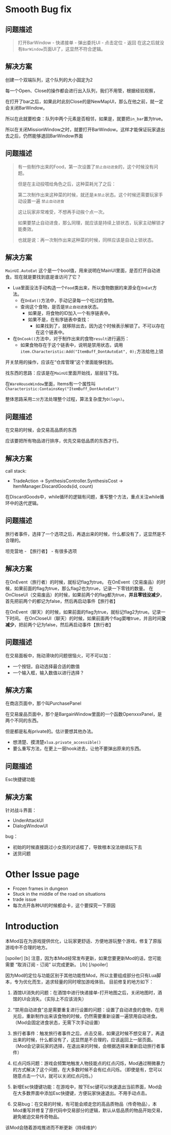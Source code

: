 # Smooth Bug fix

## 问题描述
> 打开BarWindow - 快递接单 - 弹出委托UI - 点击定位 - 返回  在这之后就没有`BarWindow`页面UI了，这显然不符合逻辑。

## 解决方案
创建一个双端队列，这个队列的大小固定为2

每一个Open、Close的操作都会进行出入队列，我们不用管，根据经验观察，

在打开了bar之后，如果此时此刻Close的是NewMapUI，那么在他之前，就一定会关闭BarWindow。

所以在此就要检查：队列中两个元素是否相邻，如果是，就要把`in_bar`置为true。

所以在关闭MissionWindow之时，就要打开BarWindow。这样才能保证玩家退出去之后，仍然能够退回BarWindow界面

## 问题描述

> 有一些制作出来的Food，第一次设置了`禁止自动进食`的，这个时候没有问题。
>
> 但是在主动投喂给角色之后，这种菜耗光了之后：
>
> 第二次制作出来这种菜的时候，就还是`未禁止`状态。这个时候还需要玩家手动设置一遍 `禁止自动进食`
>
> 这让玩家非常难受，不想再手动挨个点一次。
>
> 如果要禁止自动进食，那么同理，就应该是持续上锁状态，玩家主动解锁才能奏效。
>
> 也就是说：再一次制作出来这种菜的时候，同样应该是自动上锁状态。

## 解决方案

`MainUI.AutoEat`  这个是一个bool值，用来说明在MainUI里面，是否打开自动进食。现在就是要找到底是谁访问了它？

+ Lua里面没法手动构造一个`Food`类出来，所以食物数据的来源全在`OnEat`方法。
  + 在`OnEat()`方法中，手动记录每一个吃过的食物。
  + 查询这个食物，是否是`禁止自动进食`状态。
    + 如果是，将食物的ID加入一个有序链表中。
    + 如果不是，在有序链表中查找：
      + 如果找到了，就移除出去，因为这个时候表示解锁了。不可以存在在这个链表中。
+ 在`OnCook()`方法中，对于制作出来的食物`result`进行遍历：
  + 如果食物存在于这个链表中，说明是禁用状态，调用`item.Characteristic:Add("ItemBuff_DontAutoEat", 0);`方法给他上锁



开关禁用的操作，应该在“仓库管理”这个里面能够找到。

找东西的思路：应该是在`MainUI`里面开始找，层层往下找。

在`WareHouseWindow`里面，Items有一个属性叫`Characteristic:ContainsKey("ItemBuff_DontAutoEat")`



整体思路采用`二分`方法处理整个过程，算法复杂度为`O(logn)`。

## 问题描述
在交易的时候，会交易高品质的东西

应该要把所有物品进行排序，优先交易低品质的东西才行。

## 解决方案
call stack:
+ TradeAction -> SynthesisController.SynthesisCost -> ItemManager.DiscardGoods(id, count)

在DiscardGoods中，while循环的逻辑有问题，重写整个方法，重点关注while循环中的迭代逻辑。

## 问题描述
旅行者事件，选择了一个选项之后，再退出来的时候，什么都没有了，这显然是不合理的。

坦克营地 - 【旅行者】 - 有很多选项


## 解决方案

在OnEvent（旅行者）的时候，就标记flag为true。
在OnEvent（交易废品）的时候，如果前面的flag为true，那么flag2也为true，记录一下零钱的数量。
在OnCloseUI（交易废品）的时候，如果前两个的flag都为true，**并且零钱没减少**，首先把前两个的都记为false，然后再启动事件【旅行者】

在OnEvent（聊天）的时候，如果前面的flag为true，就标记flag2为true。记录一下时间。
在OnCloseUI（聊天）的时候，如果前面两个flag窦唯true，并且时间**没减少**，把前两个记为false，然后再启动事件【旅行者】


## 问题描述

在交易面板中，拖动滑块的问题很恼火，可不可以加：
+ 一个按钮，自动选择最合适的数值
+ 一个输入框，输入数值以进行选择？

## 解决方案
在商店页面中，那个叫PurchasePanel

在交易废品页面中，那个是BargainWindow里面的一个函数OpenxxxPanel，是两个不同的东西。

但是都是私有private的。估计要想其他办法。

+ 想清楚、摸清楚`xlua.private_accessible()`
+ 要么重写方法，在更上一层hook进去，让他不要弹出原来的东西。


## 问题描述

Esc快捷键功能

## 解决方案

针对战斗界面：

+ UnderAttackUI
+ DialogWindowUI

bug：

+ 初始的时候直接跳过小女孩的对话框了，导致根本没法继续玩下去
+ 送货问题


# Other Issue page

+ Frozen frames in dungeon
+ Stuck in the middle of the road on situations
+ trade issue
+ 每次点开各种UI的时候都会卡，这个要探究一下原因





# Introduction

本Mod旨在为游戏提供优化，让玩家更舒适、方便地游玩整个游戏，修复了原版游戏中不合理的地方。

[spoiler] [b] 注意，因为本Mod经常发布更新，如果您要更新Mod的话，您可能需要 “取消订阅 - 订阅” 以完成更新。 [/b] [/spoiler]

因为Mod的定位与功能区别于其他功能性Mod，所以主要组成部分也只有Lua脚本，专为优化而生，追求轻量的同时增加游戏体验。 目前修复的地方如下：

1. 酒馆UI消失的问题：在酒馆中进行快递接单-打开地图之后，关闭地图时，酒馆的UI会消失。（实际上不应该消失）

2. “禁用自动进食”总是需要重复进行设置的问题：设置了自动进食的食物，在用光后，重新制作出来该食物的时候，仍然需要重新设置一遍禁用自动进食。（Mod会固定进食状态，无需下次手动设置）

3. 旅行者事件：触发旅行者事件之后，点击交易，如果这时候不想交易了，再退出来的时候，什么都没有了，这显然是不合理的，应该返回上一层页面。（Mod会记录玩家的选择，在退出来的时候，会根据选择来重新启动旅行者事件）

4. 红点闪烁问题：游戏会频繁地触发人物技能点的红点闪烁，Mod通过稍微暴力的方式解决了这个问题，在大多数时候不会有红点闪烁。（即使是有，您可以随意点击一个UI，就可以关闭红点闪烁。）

5. 新增Esc快捷键功能：在游戏中，按下Esc键可以快速退出当前界面，Mod会在大多数界面中添加Esc快捷键，方便玩家快速退出。不用手动点击。

6. 交易bug：在交易的时候，有可能会顺走您的高品质物品（传奇物品），本Mod重写并修复了原代码中交易部分的逻辑，默认从低品质的物品开始交易，避免被迫交易传奇物品。

该Mod会随着游戏推进而不断更新（持续维护）
